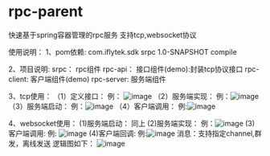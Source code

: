 # rpc-parent
快速基于spring容器管理的rpc服务
支持tcp,websocket协议

使用说明：
1、pom依赖:
 <dependency>
            <groupId>com.iflytek.sdk</groupId>
            <artifactId>srpc</artifactId>
            <version>1.0-SNAPSHOT</version>
            <scope>compile</scope>
        </dependency>
        
2、项目说明:
srpc：       rpc组件
rpc-api：    接口组件(demo):封装tcp协议接口
rpc-client:  客户端组件(demo)
rpc-server:  服务端组件

3、tcp使用：
（1）定义接口：
    例： ![image](https://user-images.githubusercontent.com/5287563/128143359-87c2b8d4-289e-4f30-89b1-f2f1b25f9964.png)
（2）服务端实现：
    例：![image](https://user-images.githubusercontent.com/5287563/128143609-1dff155c-dc2a-4dd5-b459-6b1ff17886af.png)
（3）服务端启动：
    例：![image](https://user-images.githubusercontent.com/5287563/128143783-e5319fa6-3112-4161-9c88-ad920a602a8a.png)
（4）客户端调用：
    例:![image](https://user-images.githubusercontent.com/5287563/128144097-1fcdb213-476f-409d-ac2a-c6fd891171ca.png)

4、websocket使用：
 (1)服务端启动：
        同上
 (2)服务端实现：
    例：![image](https://user-images.githubusercontent.com/5287563/128144557-4633b76a-3192-4788-81b6-db808e1ee5ce.png)
 (3)客户端调用:
    例: ![image](https://user-images.githubusercontent.com/5287563/128144914-c6e83706-4309-41fb-a126-bc970177278d.png)
 (4)客户端回调:
    例:![image](https://user-images.githubusercontent.com/5287563/128145153-9ca75e8f-b066-4e4d-a6b1-27057252a301.png)
消息：支持指定channel,群发，离线发送
逻辑图如下：
![image](https://user-images.githubusercontent.com/5287563/128147053-2b3a8c72-21e8-4deb-b875-47f23618af37.png)



 




